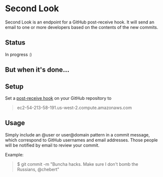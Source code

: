 Second Look
===========

Second Look is an endpoint for a GitHub post-receive hook. It will send an email
to one or more developers based on the contents of the new commits.

Status
------
In progress :)

But when it's done...
---------------------

Setup
-----
Set a [post-receive hook](https://help.github.com/articles/post-receive-hooks)
on your GitHub repository to
> ec2-54-213-58-191.us-west-2.compute.amazonaws.com


Usage
-----
Simply include an @user or user@domain pattern in a commit message, which
correspond to GitHub usernames and email addresses. Those people will be
notified by email to review your commit.

Example:

> $ git commit -m "Buncha hacks. Make sure I don't bomb the Russians, @chebert"

